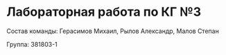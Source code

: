 # Лабораторная работа по КГ №3
Состав команды: Герасимов Михаил, Рылов Александр, Малов Степан

Группа: 381803-1
